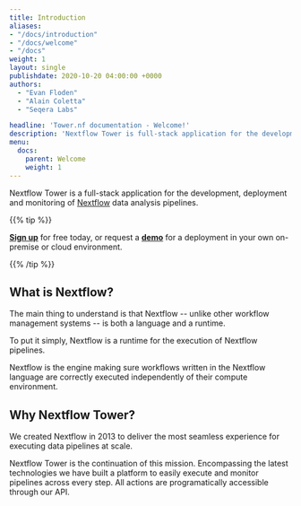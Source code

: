 ```yaml
---
title: Introduction
aliases:
- "/docs/introduction"
- "/docs/welcome"
- "/docs"
weight: 1
layout: single
publishdate: 2020-10-20 04:00:00 +0000
authors:
  - "Evan Floden"
  - "Alain Coletta"
  - "Seqera Labs"

headline: 'Tower.nf documentation - Welcome!'
description: 'Nextflow Tower is full-stack application for the development, deployment and monitoring  of Nextflow data analysis pipelines.'
menu:
  docs:
    parent: Welcome
    weight: 1
---
```


Nextflow Tower is a full-stack application for the development, deployment and monitoring  of [Nextflow](https://nextflow.io) data analysis pipelines.

{{% tip %}}

[**Sign up**](https://tower.nf "Nextflow Tower") for free today, or request a [**demo**](https://seqera.io/demo "Nextflow Tower Demo") for a deployment in your own on-premise or cloud environment.

{{% /tip %}}

## What is Nextflow?

The main thing to understand is that Nextflow -- unlike other workflow management systems -- is both a language and a runtime.

To put it simply, Nextflow is a runtime for the execution of Nextflow pipelines.

Nextflow is the engine making sure workflows written in the Nextflow language are correctly executed independently of their compute environment.


## Why Nextflow Tower?

We created Nextflow in 2013 to deliver the most seamless experience for executing data pipelines at scale.

Nextflow Tower is the continuation of this mission. Encompassing the latest technologies we have built a platform to easily execute and monitor pipelines across every step. All actions are programatically accessible through our API.
